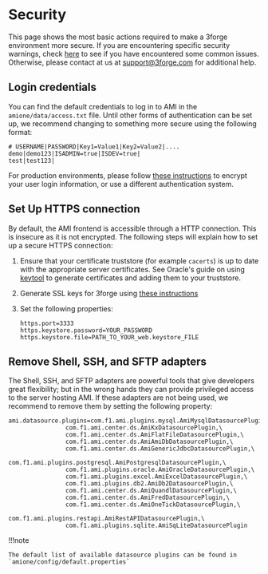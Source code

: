 # Security

This page shows the most basic actions required to make a 3forge environment more secure. If you are encountering specific security warnings, check [here](../troubleshooting/security.md) to see if you have encountered some common issues. Otherwise, please contact at us at support@3forge.com for additional help.

## Login credentials

You can find the default credentials to log in to AMI in the `amione/data/access.txt` file. Until other forms of authentication can be set up, we recommend changing to something more secure using the following format:

```
# USERNAME|PASSWORD|Key1=Value1|Key2=Value2|.... 
demo|demo123|ISADMIN=true|ISDEV=true|
test|test123|
```

For production environments, please follow [these instructions](../encryption/user_passwords.md) to encrypt your user login information, or use a different authentication system.


## Set Up HTTPS connection

By default, the AMI frontend is accessible through a HTTP connection. This is insecure as it is not encrypted. The following steps will explain how to set up a secure HTTPS connection:

1. Ensure that your certificate truststore (for example `cacerts`) is up to date with the appropriate server certificates. See Oracle's guide on using [keytool](https://docs.oracle.com/cd/E19798-01/821-1841/6nmq2cpjv/index.html) to generate certificates and adding them to your truststore. 

2. Generate SSL keys for 3forge using [these instructions](../architecture/advanced_setup.md/#instructions-for-ssltls)


3. Set the following properties:

	```
	https.port=3333
	https.keystore.password=YOUR_PASSWORD
	https.keystore.file=PATH_TO_YOUR_web.keystore_FILE
	```

## Remove Shell, SSH, and SFTP adapters

The Shell, SSH, and SFTP adapters are powerful tools that give developers great flexibility; but in the wrong hands they can provide privileged access to the server hosting AMI. If these adapters are not being used, we recommend to remove them by setting the following property:

```
ami.datasource.plugins=com.f1.ami.plugins.mysql.AmiMysqlDatasourcePlugin,\
                com.f1.ami.center.ds.AmiKxDatasourcePlugin,\
                com.f1.ami.center.ds.AmiFlatFileDatasourcePlugin,\
                com.f1.ami.center.ds.AmiAmiDbDatasourcePlugin,\
                com.f1.ami.center.ds.AmiGenericJdbcDatasourcePlugin,\
                com.f1.ami.plugins.postgresql.AmiPostgresqlDatasourcePlugin,\
                com.f1.ami.plugins.oracle.AmiOracleDatasourcePlugin,\
                com.f1.ami.plugins.excel.AmiExcelDatasourcePlugin,\
                com.f1.ami.plugins.db2.AmiDb2DatasourcePlugin,\
                com.f1.ami.center.ds.AmiQuandlDatasourcePlugin,\
                com.f1.ami.center.ds.AmiFredDatasourcePlugin,\
                com.f1.ami.center.ds.AmiOneTickDatasourcePlugin,\
                com.f1.ami.plugins.restapi.AmiRestAPIDatasourcePlugin,\
                com.f1.ami.plugins.sqlite.AmiSqLiteDatasourcePlugin
```

!!!note

	The default list of available datasource plugins can be found in `amione/config/default.properties`